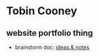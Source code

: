 # Tobin Cooney
## website portfolio thing
- brainstorm doc: [ideas & notes](notes/ideas%20&%20notes.md)